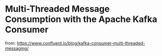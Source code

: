 # Multi-Threaded Message Consumption with the Apache Kafka Consumer

from: https://www.confluent.io/blog/kafka-consumer-multi-threaded-messaging/


 

 